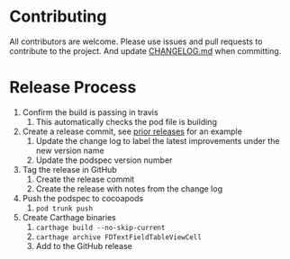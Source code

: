 # Contributing

All contributors are welcome. Please use issues and pull requests to contribute to the project. And update [CHANGELOG.md](CHANGELOG.md) when committing.

# Release Process

1. Confirm the build is passing in travis
   1. This automatically checks the pod file is building
2. Create a release commit, see [prior releases](https://github.com/fulldecent/FDTextFieldTableViewCell/releases) for an example
   1. Update the change log to label the latest improvements under the new version name
   2. Update the podspec version number
3. Tag the release in GitHub
   1. Create the release commit
   2. Create the release with notes from the change log
3. Push the podspec to cocoapods
   1. `pod trunk push`
4. Create Carthage binaries
   1. `carthage build --no-skip-current`
   2. `carthage archive FDTextFieldTableViewCell`
   3. Add to the GitHub release
